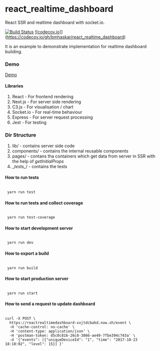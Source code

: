 # react_realtime_dashboard
React SSR and realtime dashboard with socket.io.

[![Build Status](https://travis-ci.org/bmhaskar/react_realtime_dashboard.svg?branch=master)](https://travis-ci.org/bmhaskar/react_realtime_dashboard)
[![codecov.io]](https://codecov.io/gh/bmhaskar/react_realtime_dashboard/branch/master/graphs/badge.svg?branch=master)](https://codecov.io/gh/bmhaskar/react_realtime_dashboard)

It is an example to demonstrate implementation for realtime dashboard building.


### Demo 
[Demo](https://reactrealtimedashboard-goqltamcsv.now.sh )
 
#### Libraries 
1. React - For frontend rendering
2. Next.js - For server side rendering
3. C3.js - For visualisation / chart
4. Socket.io - For real-time behaviour
5. Express - For server request processing 
6. Jest - For testing

### Dir Structure
 1. lib/ - contains server side code 
 2. components/ - contains the internal reusable components 
 3. pages/ - contans tha containers which get data from server in SSR with the help of _getInitialProps_
 4. \__tests\__/ - contains the tests  

#### How to run tests 
<code>
 yarn run test
</code>

#### How to run tests and collect coverage 
<code>
 yarn run test-coverage
</code>

#### How to start development server 
<code >
 yarn run dev
</code>

#### How to export a build 
<code >
 yarn run build 
</code>

#### How to start production server  
<code >
 yarn run start  
</code>


#### How to send a request to update dashboard 
<code>
curl -X POST \
  https://reactrealtimedashboard-xxjtdcbakd.now.sh/event \
  -H 'cache-control: no-cache' \
  -H 'content-type: application/json' \
  -H 'postman-token: d5c0c816-26c8-3866-ae49-7fbe394c743a' \
  -d '{"events": [{"uniqueDeviceId": "1", "time": "2017-10-23 18:10:02", "level": 15}] }'
</code>


 
 
